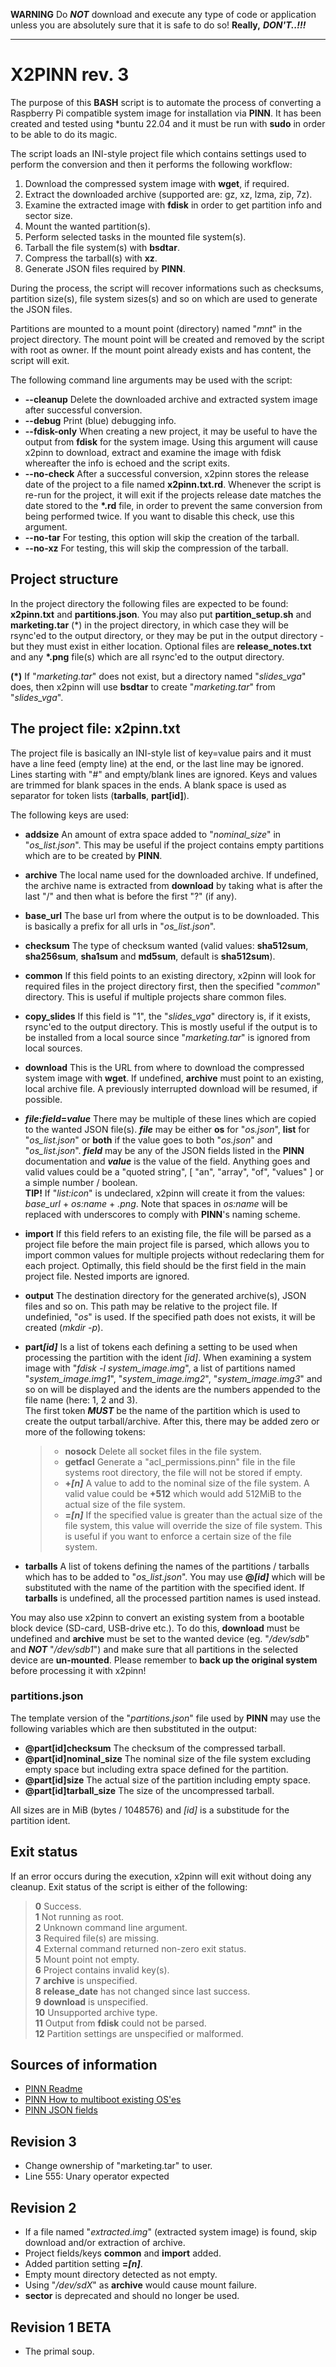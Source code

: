 **WARNING** Do ***NOT*** download and execute any type of code or application unless
you are absolutely sure that it is safe to do so! **Really,** ***DON'T..!!!***

---

# X2PINN rev. 3

The purpose of this **BASH** script is to automate the process of converting a Raspberry
Pi compatible system image for installation via **PINN**. It has been created and tested
using \*buntu 22.04 and it must be run with **sudo** in order to be able to do its magic.

The script loads an INI-style project file which contains settings used to perform the
conversion and then it performs the following workflow:

1. Download the compressed system image with **wget**, if required.
2. Extract the downloaded archive (supported are: gz, xz, lzma, zip, 7z).
3. Examine the extracted image with **fdisk** in order to get partition info and sector size.
4. Mount the wanted partition(s).
5. Perform selected tasks in the mounted file system(s).
6. Tarball the file system(s) with **bsdtar**.
7. Compress the tarball(s) with **xz**.
8. Generate JSON files required by **PINN**.

During the process, the script will recover informations such as checksums, partition size(s),
file system sizes(s) and so on which are used to generate the JSON files.

Partitions are mounted to a mount point (directory) named "*mnt*" in the project directory.
The mount point will be created and removed by the script with root as owner. If the mount
point already exists and has content, the script will exit.

The following command line arguments may be used with the script:

- **\-\-cleanup** Delete the downloaded archive and extracted system image after successful
  conversion.
- **\-\-debug** Print (blue) debugging info.
- **\-\-fdisk\-only** When creating a new project, it may be useful to have the output
  from **fdisk** for the system image. Using this argument will cause x2pinn to download,
  extract and examine the image with fdisk whereafter the info is echoed and the script exits.
- **\-\-no\-check** After a successful conversion, x2pinn stores the release date of the project
  to a file named **x2pinn.txt.rd**. Whenever the script is re-run for the project, it will
  exit if the projects release date matches the date stored to the **\*.rd** file, in order to
  prevent the same conversion from being performed twice. If you want to disable this check,
  use this argument.
- **\-\-no\-tar** For testing, this option will skip the creation of the tarball.
- **\-\-no\-xz** For testing, this will skip the compression of the tarball.

## Project structure

In the project directory the following files are expected to be found: **x2pinn.txt** and
**partitions.json**. You may also put **partition_setup.sh** and **marketing.tar** (*) in the
project directory, in which case they will be rsync'ed to the output directory, or they may
be put in the output directory - but they must exist in either location. Optional files are
**release_notes.txt** and any **\*.png** file(s) which are all rsync'ed to the output
directory.

**(\*)**  If "*marketing.tar*" does not exist, but a directory named "*slides_vga*" does, then
x2pinn will use **bsdtar** to create "*marketing.tar*" from "*slides_vga*".

## The project file: x2pinn.txt

The project file is basically an INI-style list of key=value pairs and it must have a
line feed (empty line) at the end, or the last line may be ignored. Lines starting with "#"
and empty/blank lines are ignored. Keys and values are trimmed for blank spaces in the ends.
A blank space is used as separator for token lists (**tarballs**, **part[id]**).

The following keys are used:

- **addsize** An amount of extra space added to "*nominal_size*" in "*os_list.json*". This
  may be useful if the project contains empty partitions which are to be created by **PINN**.
- **archive** The local name used for the downloaded archive. If undefined, the archive
  name is extracted from **download** by taking what is after the last "/" and then
  what is before the first "?" (if any).
- **base_url** The base url from where the output is to be downloaded. This is basically a prefix
  for all urls in "*os_list.json*".
- **checksum** The type of checksum wanted (valid values: **sha512sum**, **sha256sum**, **sha1sum**
  and **md5sum**, default is **sha512sum**).
- **common** If this field points to an existing directory, x2pinn will look for required
  files in the project directory first, then the specified "*common*" directory. This is useful
  if multiple projects share common files.
- **copy_slides** If this field is "1", the "*slides_vga*" directory is, if it exists, rsync'ed to
  the output directory. This is mostly useful if the output is to be installed from a local source
  since "*marketing.tar*" is ignored from local sources.
- **download** This is the URL from where to download the compressed system image with **wget**.
  If undefined, **archive** must point to an existing, local archive file. A previously
  interrupted download will be resumed, if possible.
- ***file***__:__***field***__=__***value*** There may be multiple of these lines which are copied
  to the wanted JSON file(s). ***file*** may be either **os** for "*os.json*", **list** for
  "*os_list.json*" or **both** if the value goes to both "*os.json*" and "*os_list.json*".
  ***field*** may be any of the JSON fields listed in the **PINN** documentation and ***value***
  is the value of the field. Anything goes and valid values could be a "quoted string",
  \[ "an", "array", "of", "values" \] or a simple number / boolean.  
  **TIP!** If "*list:icon*" is undeclared, x2pinn will create it from the values: *base_url* +
  *os:name* + *.png*. Note that spaces in *os:name* will be replaced with underscores to comply
  with **PINN**'s naming scheme.
- **import** If this field refers to an existing file, the file will be parsed as a project file
  before the main project file is parsed, which allows you to import common values for multiple
  projects without redeclaring them for each project. Optimally, this field should be the first
  field in the main project file. Nested imports are ignored.
- **output** The destination directory for the generated archive(s), JSON files and so on. This
  path may be relative to the project file. If undefinied, "*os*" is used. If the specified path
  does not exists, it will be created (*mkdir -p*).
- **part**___[id]___ Is a list of tokens each defining a setting to be used when processing the
  partition with the ident *[id]*. When examining a system image with "*fdisk -l system_image.img*",
  a list of partitions named "*system_image.img1*", "*system_image.img2*", "*system_image.img3*"
  and so on will be displayed and the idents are the numbers appended to the file name (here:
  1, 2 and 3).  
  The first token ***MUST*** be the name of the partition which is used to create the output
  tarball/archive. After this, there may be added zero or more of the following tokens:

  > - **nosock** Delete all socket files in the file system.
  > - **getfacl** Generate a "acl_permissions.pinn" file in the file systems root directory,
      the file will not be stored if empty.
  > - **+**___[n]___ A value to add to the nominal size of the file system. A valid value
      could be **+512** which would add 512MiB to the actual size of the file system.
  > - **=**___[n]___ If the specified value is greater than the actual size of the file system,
      this value will override the size of file system. This is useful if you want
      to enforce a certain size of the file system.

- **tarballs** A list of tokens defining the names of the partitions / tarballs which has to
  be added to "*os_list.json*". You may use **@*****[id]*** which will be substituted with the
  name of the partition with the specified ident. If **tarballs** is undefined, all the processed
  partition names is used instead.
  
You may also use x2pinn to convert an existing system from a bootable block device (SD-card, USB-drive
etc.). To do this, **download** must be undefined and **archive** must be set to the wanted device (eg.
"*/dev/sdb*" and ***NOT*** "*/dev/sdb1*") and make sure that all partitions in the selected device are
**un-mounted**. Please remember to **back up the original system** before processing it with x2pinn!

### partitions.json

The template version of the "*partitions.json*" file used by **PINN** may use the following
variables which are then substituted in the output:

- **@part[id]checksum** The checksum of the compressed tarball.
- **@part[id]nominal_size** The nominal size of the file system excluding empty space
  but including extra space defined for the partition.
- **@part[id]size** The actual size of the partition including empty space.
- **@part[id]tarball_size** The size of the uncompressed tarball.

All sizes are in MiB (bytes / 1048576) and *[id]* is a substitude for the partition ident.

## Exit status

If an error occurs during the execution, x2pinn will exit without doing any
cleanup. Exit status of the script is either of the following:

> **0** Success.  
> **1** Not running as root.  
> **2** Unknown command line argument.  
> **3** Required file(s) are missing.  
> **4** External command returned non-zero exit status.  
> **5** Mount point not empty.  
> **6** Project contains invalid key(s).  
> **7** **archive** is unspecified.  
> **8** **release_date** has not changed since last success.  
> **9** **download** is unspecified.  
> **10** Unsupported archive type.  
> **11** Output from **fdisk** could not be parsed.  
> **12** Partition settings are unspecified or malformed.  

## Sources of information

- [PINN Readme](https://github.com/procount/pinn/blob/master/README_PINN.md)
- [PINN How to multiboot existing OS'es](https://github.com/procount/pinn/wiki/How-to-Create-a-Multi-Boot-SD-card-out-of-2-existing-OSes-using-PINN)
- [PINN JSON fields](https://github.com/procount/pinn/wiki/JSON-fields)

## Revision 3
- Change ownership of "marketing.tar" to user.
- Line 555: Unary operator expected

## Revision 2
- If a file named "*extracted.img*" (extracted system image) is found, skip download and/or extraction of archive.
- Project fields/keys **common** and **import** added.
- Added partition setting **=**___[n]___.
- Empty mount directory detected as not empty.
- Using "*/dev/sdX*" as **archive** would cause mount failure.
- **sector** is deprecated and should no longer be used.

## Revision 1 BETA
- The primal soup.
